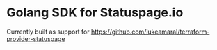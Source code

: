 # Golang SDK for Statuspage.io

Currently built as support for https://github.com/lukeamaral/terraform-provider-statuspage
